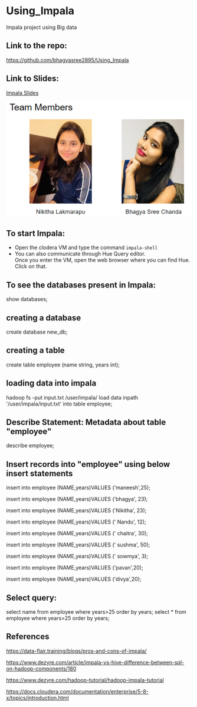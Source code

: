 # Using_Impala
Impala project using Big data
## Link to the repo: 
https://github.com/bhagyasree2895/Using_Impala
## Link to Slides:
[Impala Slides](https://docs.google.com/presentation/d/1Ita-HKJDhOsyC20zO5CzF5DQfJGMczMbDxkc5YN6Nio/edit#slide=id.g83a80aaf69_1_0)

![Team members](https://github.com/bhagyasree2895/Using_Impala/blob/master/Team_mates.PNG)

## To start Impala:
- Open the clodera VM and type the command ```impala-shell```
- You can also communicate through Hue Query editor.<br />
Once you enter the VM, open the web browser where you can find Hue. Click on that.
## To see the databases present in Impala:
show databases;

## creating a database
create database new_db;

## creating a table
create table employee (name string, years int);

## loading data into impala
hadoop fs -put input.txt /user/impala/
load data inpath '/user/impala/input.txt' into table employee;

## Describe Statement: Metadata about table "employee" 
describe employee;

## Insert records into "employee" using below insert statements
insert into employee (NAME,years)VALUES ('maneesh',25);

insert into employee (NAME,years)VALUES ('bhagya', 23);

insert into employee (NAME,years)VALUES ('Nikitha', 23);

insert into employee (NAME,years)VALUES (' Nandu', 12);

insert into employee (NAME,years)VALUES (' chaitra', 30);

insert into employee (NAME,years)VALUES (' sushma', 50);

insert into employee (NAME,years)VALUES (' sowmya', 3);

insert into employee (NAME,years)VALUES ('pavan',20);

insert into employee (NAME,years)VALUES ('divya',20);

## Select query:
select name from employee where years>25 order by years; 
select * from employee where years>25 order by years;
## References

https://data-flair.training/blogs/pros-and-cons-of-impala/

https://www.dezyre.com/article/impala-vs-hive-difference-between-sql-on-hadoop-components/180

https://www.dezyre.com/hadoop-tutorial/hadoop-impala-tutorial

https://docs.cloudera.com/documentation/enterprise/5-8-x/topics/introduction.html

